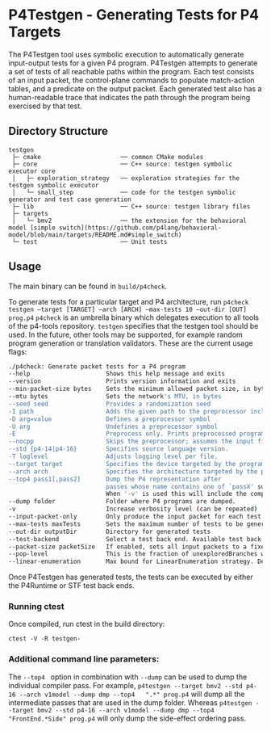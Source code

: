 # P4Testgen - Generating Tests for P4 Targets

The P4Testgen tool uses symbolic execution to automatically generate input-output tests for a given P4 program. P4Testgen attempts to generate a set of tests of all reachable paths within the program. Each test consists of an input packet, the control-plane commands to populate match-action tables, and a predicate on the output packet. Each generated test also has a human-readable trace that indicates the path through the program being exercised by that test.

## Directory Structure

```
testgen
 ├─ cmake                      ── common CMake modules
 ├─ core                       ── C++ source: testgen symbolic executor core
 │   ├─ exploration_strategy   ── exploration strategies for the testgen symbolic executor
 │   └─ small_step             ── code for the testgen symbolic generator and test case generation
 ├─ lib                        ── C++ source: testgen library files
 ├─ targets
 │   └─ bmv2                   ── the extension for the behavioral model [simple switch](https://github.com/p4lang/behavioral-model/blob/main/targets/README.md#simple_switch)
 └─ test                       ── Unit tests
```

## Usage
The main binary can be found in `build/p4check`.

To generate tests for a particular target and P4 architecture, run `p4check testgen –target [TARGET] –arch [ARCH] –max-tests 10 –out-dir [OUT] prog.p4`
`p4check` is an umbrella binary which delegates execution to all tools of the p4-tools repository.
`testgen` specifies that the testgen tool should be used. In the future, other tools may be supported, for example random program generation or translation validators.
These are the current usage flags:

```bash
./p4check: Generate packet tests for a P4 program
--help                     Shows this help message and exits
--version                  Prints version information and exits
--min-packet-size bytes    Sets the minimum allowed packet size, in bytes. Any packet shorter than this is considered to be invalid, and will be dropped if the program would otherwise send the packet on the network.
--mtu bytes                Sets the network's MTU, in bytes
--seed seed                Provides a randomization seed
-I path                    Adds the given path to the preprocessor include path
-D arg=value               Defines a preprocessor symbol
-U arg                     Undefines a preprocessor symbol
-E                         Preprocess only. Prints preprocessed program on stdout.
--nocpp                    Skips the preprocessor; assumes the input file is already preprocessed.
--std {p4-14|p4-16}        Specifies source language version.
-T loglevel                Adjusts logging level per file.
--target target            Specifies the device targeted by the program.
--arch arch                Specifies the architecture targeted by the program.
--top4 pass1[,pass2]       Dump the P4 representation after
                           passes whose name contains one of `passX' substrings.
                           When '-v' is used this will include the compiler IR.
--dump folder              Folder where P4 programs are dumped.
-v                         Increase verbosity level (can be repeated)
--input-packet-only        Only produce the input packet for each test
--max-tests maxTests       Sets the maximum number of tests to be generated
--out-dir outputDir        Directory for generated tests
--test-backend             Select a test back end. Available test back ends are defined by the respective target.
--packet-size packetSize   If enabled, sets all input packets to a fixed size in bits (from 1 to 12000 bits). 0 implies no packet sizing.
--pop-level                This is the fraction of unexploredBranches we select on multiPop. Defaults to 0.
--linear-enumeration       Max bound for LinearEnumeration strategy. Defaults to 0. **Experimental feature**.
```

Once P4Testgen has generated tests, the tests can be executed by either the P4Runtime or STF test back ends.

### Running ctest
Once compiled, run ctest in the build directory:
```
ctest -V -R testgen-
```

### Additional command line parameters:
The ```--top4 ``` option in combination with ```--dump``` can be used to dump the individual compiler pass. For example, ```p4testgen --target bmv2 --std p4-16 --arch v1model --dump dmp --top4   ".*" prog.p4``` will dump all the intermediate passes that are used in the dump folder. Whereas ```p4testgen --target bmv2 --std p4-16 --arch v1model --dump dmp --top4 "FrontEnd.*Side" prog.p4``` will only dump the side-effect ordering pass.
